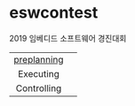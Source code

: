 # eswcontest
2019 임베디드 소프트웨어 경진대회 


|||
|:---:|:---:|
|[preplanning](./01_Preplanning/readme.md)
|Executing||
|Controlling||
